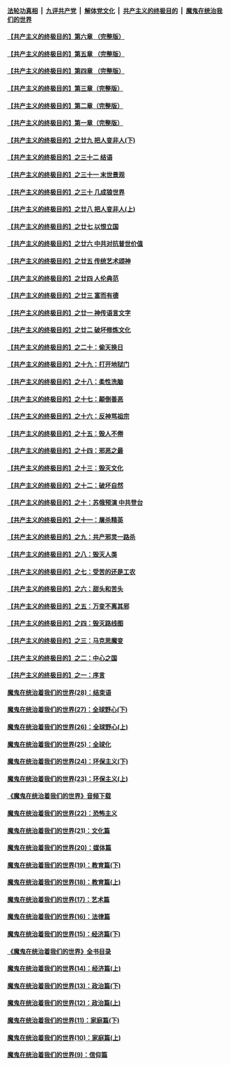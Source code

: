 ####  [法轮功真相](../../../../basic/blob/master/README.md?t=05091201) &nbsp;|&nbsp; [九评共产党](../../../../9ping.md/blob/master/README.md?t=05091201) &nbsp;|&nbsp; [解体党文化](../../../../jtdwh.md/blob/master/README.md?t=05091201)  &nbsp;|&nbsp; [共产主义的终极目的](../../../../gczydzjmd.md/blob/master/README.md?t=05091201) &nbsp;|&nbsp; [魔鬼在统治我们的世界](../../../../mgztzwmdsj.md/blob/master/README.md?t=05091201) 

#### [【共产主义的终极目的】第六章 （完整版）](../pages/nsc422/n11428913.md?t=05091201) 

#### [【共产主义的终极目的】第五章 （完整版）](../pages/nsc422/n11428912.md?t=05091201) 

#### [【共产主义的终极目的】第四章 （完整版）](../pages/nsc422/n11428907.md?t=05091201) 

#### [【共产主义的终极目的】第三章（完整版）](../pages/nsc422/n11428848.md?t=05091201) 

#### [【共产主义的终极目的】第二章（完整版）](../pages/nsc422/n11428831.md?t=05091201) 

#### [【共产主义的终极目的】第一章（完整版）](../pages/nsc422/n11417651.md?t=05091201) 

#### [【共产主义的终极目的】之廿九 把人变非人(下)](../pages/nsc422/n11344140.md?t=05091201) 

#### [【共产主义的终极目的】之三十二 结语](../pages/nsc422/n11360535.md?t=05091201) 

#### [【共产主义的终极目的】之三十一 末世景观](../pages/nsc422/n11351129.md?t=05091201) 

#### [【共产主义的终极目的】之三十 几成狼世界](../pages/nsc422/n11348280.md?t=05091201) 

#### [【共产主义的终极目的】之廿八 把人变非人(上)](../pages/nsc422/n11340492.md?t=05091201) 

#### [【共产主义的终极目的】之廿七 以恨立国](../pages/nsc422/n11336944.md?t=05091201) 

#### [【共产主义的终极目的】之廿六 中共对抗普世价值](../pages/nsc422/n11324785.md?t=05091201) 

#### [【共产主义的终极目的】之廿五 传统艺术颂神](../pages/nsc422/n11296396.md?t=05091201) 

#### [【共产主义的终极目的】之廿四 人伦典范](../pages/nsc422/n11296397.md?t=05091201) 

#### [【共产主义的终极目的】之廿三 富而有德](../pages/nsc422/n11283598.md?t=05091201) 

#### [【共产主义的终极目的】之廿一 神传语言文字](../pages/nsc422/n11263265.md?t=05091201) 

#### [【共产主义的终极目的】之廿二 破坏修炼文化](../pages/nsc422/n11245728.md?t=05091201) 

#### [【共产主义的终极目的】之二十：偷天换日](../pages/nsc422/n11238846.md?t=05091201) 

#### [【共产主义的终极目的】之十九：打开地狱门](../pages/nsc422/n11206376.md?t=05091201) 

#### [【共产主义的终极目的】之十八：柔性洗脑](../pages/nsc422/n11199994.md?t=05091201) 

#### [【共产主义的终极目的】之十七：颠倒善恶](../pages/nsc422/n11179782.md?t=05091201) 

#### [【共产主义的终极目的】之十六：反神骂祖宗](../pages/nsc422/n11166798.md?t=05091201) 

#### [【共产主义的终极目的】之十五：毁人不倦](../pages/nsc422/n11166792.md?t=05091201) 

#### [【共产主义的终极目的】之十四：邪恶之最](../pages/nsc422/n11150249.md?t=05091201) 

#### [【共产主义的终极目的】之十三：毁灭文化](../pages/nsc422/n11135227.md?t=05091201) 

#### [【共产主义的终极目的】之十二：破坏自然](../pages/nsc422/n11135214.md?t=05091201) 

#### [【共产主义的终极目的】之十：苏俄预演 中共登台](../pages/nsc422/n11118424.md?t=05091201) 

#### [【共产主义的终极目的】之十一：屠杀精英](../pages/nsc422/n11118442.md?t=05091201) 

#### [【共产主义的终极目的】之九：共产邪灵一路杀](../pages/nsc422/n11114139.md?t=05091201) 

#### [【共产主义的终极目的】之八：毁灭人类](../pages/nsc422/n11108503.md?t=05091201) 

#### [【共产主义的终极目的】之七：受苦的还是工农](../pages/nsc422/n11101809.md?t=05091201) 

#### [【共产主义的终极目的】之六：甜头和苦头](../pages/nsc422/n11096971.md?t=05091201) 

#### [【共产主义的终极目的】之五：万变不离其邪](../pages/nsc422/n11091285.md?t=05091201) 

#### [【共产主义的终极目的】之四：毁灭路线图](../pages/nsc422/n11086284.md?t=05091201) 

#### [【共产主义的终极目的】之三：马克思魔变](../pages/nsc422/n11061941.md?t=05091201) 

#### [【共产主义的终极目的】之二：中心之国](../pages/nsc422/n11047728.md?t=05091201) 

#### [【共产主义的终极目的】之一：序言](../pages/nsc422/n11086077.md?t=05091201) 

#### [魔鬼在统治着我们的世界(28)：结束语](../pages/nsc422/n10936246.md?t=05091201) 

#### [魔鬼在统治着我们的世界(27)：全球野心(下)](../pages/nsc422/n10928319.md?t=05091201) 

#### [魔鬼在统治着我们的世界(26)：全球野心(上)](../pages/nsc422/n10900318.md?t=05091201) 

#### [魔鬼在统治着我们的世界(25)：全球化](../pages/nsc422/n10788205.md?t=05091201) 

#### [魔鬼在统治着我们的世界(24)：环保主义(下)](../pages/nsc422/n10695307.md?t=05091201) 

#### [魔鬼在统治着我们的世界(23)：环保主义(上)](../pages/nsc422/n10688613.md?t=05091201) 

#### [《魔鬼在统治着我们的世界》音频下载](../pages/nsc422/n10635553.md?t=05091201) 

#### [魔鬼在统治着我们的世界(22)：恐怖主义](../pages/nsc422/n10614727.md?t=05091201) 

#### [魔鬼在统治着我们的世界(21)：文化篇](../pages/nsc422/n10597706.md?t=05091201) 

#### [魔鬼在统治着我们的世界(20)：媒体篇](../pages/nsc422/n10586579.md?t=05091201) 

#### [魔鬼在统治着我们的世界(19)：教育篇(下)](../pages/nsc422/n10564808.md?t=05091201) 

#### [魔鬼在统治着我们的世界(18)：教育篇(上)](../pages/nsc422/n10526970.md?t=05091201) 

#### [魔鬼在统治着我们的世界(17)：艺术篇](../pages/nsc422/n10499093.md?t=05091201) 

#### [魔鬼在统治着我们的世界(16)：法律篇](../pages/nsc422/n10485969.md?t=05091201) 

#### [魔鬼在统治着我们的世界(15)：经济篇(下)](../pages/nsc422/n10469975.md?t=05091201) 

#### [《魔鬼在统治着我们的世界》全书目录](../pages/nsc422/n10464261.md?t=05091201) 

#### [魔鬼在统治着我们的世界(14)：经济篇(上)](../pages/nsc422/n10457370.md?t=05091201) 

#### [魔鬼在统治着我们的世界(13)：政治篇(下)](../pages/nsc422/n10448270.md?t=05091201) 

#### [魔鬼在统治着我们的世界(12)：政治篇(上)](../pages/nsc422/n10444576.md?t=05091201) 

#### [魔鬼在统治着我们的世界(11)：家庭篇(下)](../pages/nsc422/n10440961.md?t=05091201) 

#### [魔鬼在统治着我们的世界(10)：家庭篇(上)](../pages/nsc422/n10435448.md?t=05091201) 

#### [魔鬼在统治着我们的世界(9)：信仰篇](../pages/nsc422/n10432159.md?t=05091201) 

